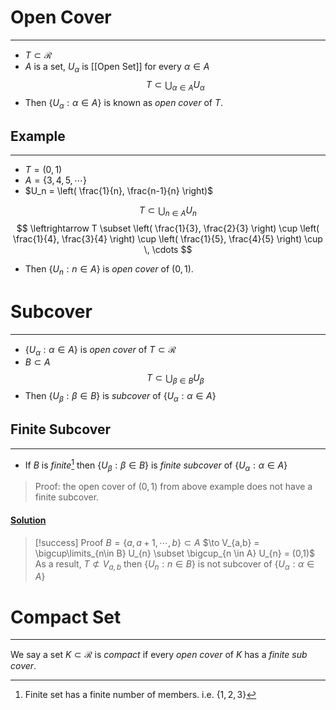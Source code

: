 # Open Cover
---
- $T \subset \mathcal{R}$
- $A$ is a set, $U_{\alpha}$ is [[Open Set]] for every $\alpha \in A$
$$T \subset \bigcup_{\alpha \in A} U_{\alpha} $$
- Then $\{ U_{\alpha}: \alpha \in A\}$ is known as _open cover_ of $T$.

## Example
---
- $T = (0,1)$
- $A = \{3,4,5, \, \cdots \}$
- $U_n = \left( \frac{1}{n}, \frac{n-1}{n} \right)$
  
$$
T \subset \bigcup_{n \in A} U_{n}
$$
$$
\leftrightarrow T \subset \left( \frac{1}{3}, \frac{2}{3} \right) \cup \left( \frac{1}{4}, \frac{3}{4} \right) \cup \left( \frac{1}{5}, \frac{4}{5} \right) \cup \, \cdots
$$
- Then $\{U_{n}: n \in A\}$ is _open cover_ of $(0,1)$.

# Subcover
---
- $\{U_{\alpha}: \alpha \in A\}$ is _open cover_ of $T \subset \mathcal{R}$
- $B \subset A$
$$T \subset \bigcup_{\beta \in B} U_{\beta} $$
- Then $\{U_{\beta}: \beta \in B\}$ is _subcover_ of $\{ U_{\alpha}: \alpha \in A\}$

## Finite Subcover
---
- If $B$ is _finite_[^1] then $\{U_{\beta}: \beta \in B\}$ is _finite subcover_ of $\{ U_{\alpha}: \alpha \in A\}$

> Proof: the open cover of $(0,1)$ from above example does not have a finite subcover.
#### <u>Solution</u>

> [!success] Proof
> $B = \{a, a + 1, \cdots, b\} \subset A$
$\to V_{a,b} = \bigcup\limits_{n\in B} U_{n} \subset \bigcup_{n \in A} U_{n} = (0,1)$
> As a result, $T \not\subset V_{a,b}$ then $\{U_{n}: n \in B\}$ is not subcover of $\{ U_{\alpha}: \alpha \in A\}$

# Compact Set
---
We say a set $K \subset \mathcal{R}$ is _compact_ if every _open cover_ of $K$ has a _finite sub cover_.

[^1]: Finite set has a finite number of members. i.e. $\{1,2,3\}$